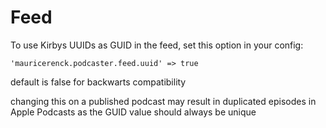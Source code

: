 # Feed

To use Kirbys UUIDs as GUID in the feed, set this option in your config:

`'mauricerenck.podcaster.feed.uuid' => true`

default is false for backwarts compatibility 

changing this on a published podcast may result in duplicated episodes in Apple Podcasts as the GUID value should always be unique

